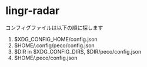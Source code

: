 lingr-radar
===========
コンフィグファイルは以下の順に探します
1. $XDG\_CONFIG\_HOME/config.json
2. $HOME/.config/peco/config.json
3. $DIR in $XDG\_CONFIG\_DIRS, $DIR/peco/config.json
4. $HOME/.peco/config.json
